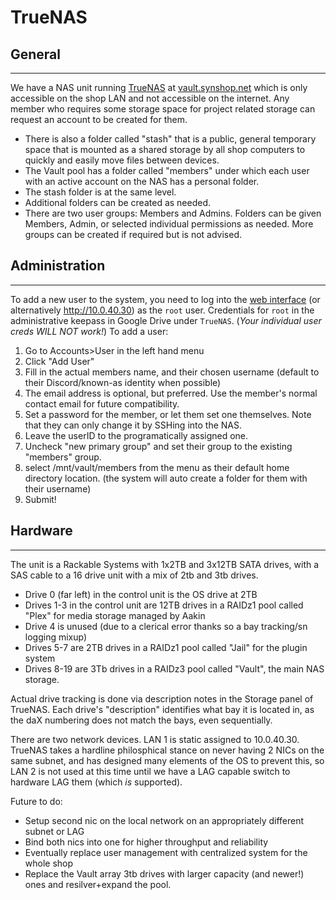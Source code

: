 #  TrueNAS

## General
----
We have a NAS unit running [TrueNAS](https://www.truenas.com/) at [vault.synshop.net](http://vault.synshop.net) which is only accessible on the shop LAN and not accessible on the internet. Any member who requires some storage space for project related storage can request an account to be created for them.

- There is also a folder called "stash" that is a public, general temporary space that is mounted as a shared storage by all shop computers to quickly and easily move files between devices.
- The Vault pool has a folder called "members" under which each user with an active account on the NAS has a personal folder.
- The stash folder is at the same level.
- Additional folders can be created as needed.
- There are two user groups: Members and Admins. Folders can be given Members, Admin, or selected individual permissions as needed. More groups can be created if required but is not advised.

## Administration
----
To add a new user to the system, you need to log into the [web interface](http://vault.synshop.net) (or alternatively http://10.0.40.30) as the `root` user. Credentials for `root` in the administrative keepass in Google Drive under `TrueNAS`. (*Your individual user creds WILL NOT work!*)
To add a user:

1. Go to Accounts>User in the left hand menu
2. Click "Add User"
3. Fill in the actual members name, and their chosen username (default to their Discord/known-as identity when possible)
4. The email address is optional, but preferred. Use the member's normal contact email for future compatibility.
5. Set a password for the member, or let them set one themselves. Note that they can only change it by SSHing into the NAS.
6. Leave the userID to the programatically assigned one.
7. Uncheck "new primary group" and set their group to the existing "members" group.
8. select /mnt/vault/members from the menu as their default home directory location. (the system will auto create a folder for them with their username)
9. Submit!


## Hardware
----
The unit is a Rackable Systems with 1x2TB and 3x12TB SATA drives, with a SAS cable to a 16 drive unit with a mix of 2tb and 3tb drives.

- Drive 0 (far left) in the control unit is the OS drive at 2TB
- Drives 1-3 in the control unit are 12TB drives in a RAIDz1 pool called "Plex" for media storage managed by Aakin
- Drive 4 is unused (due to a clerical error thanks so a bay tracking/sn logging mixup)
- Drives 5-7 are 2TB drives in a RAIDz1 pool called "Jail" for the plugin system
- Drives 8-19 are 3Tb drives in a RAIDz3 pool called "Vault", the main NAS storage.

Actual drive tracking is done via description notes in the Storage panel of TrueNAS. Each drive's "description" identifies what bay it is located in, as the daX numbering does not match the bays, even sequentially.

There are two network devices. LAN 1 is static assigned to 10.0.40.30. TrueNAS takes a hardline philosphical stance on never having 2 NICs on the same subnet, and has designed many elements of the OS to prevent this, so LAN 2 is not used at this time until we have a LAG capable switch to hardware LAG them (which *is* supported).

Future to do:

- Setup second nic on the local network on an appropriately different subnet or LAG
- Bind both nics into one for higher throughput and reliability
- Eventually replace user management with centralized system for the whole shop
- Replace the Vault array 3tb drives with larger capacity (and newer!) ones and resilver+expand the pool.